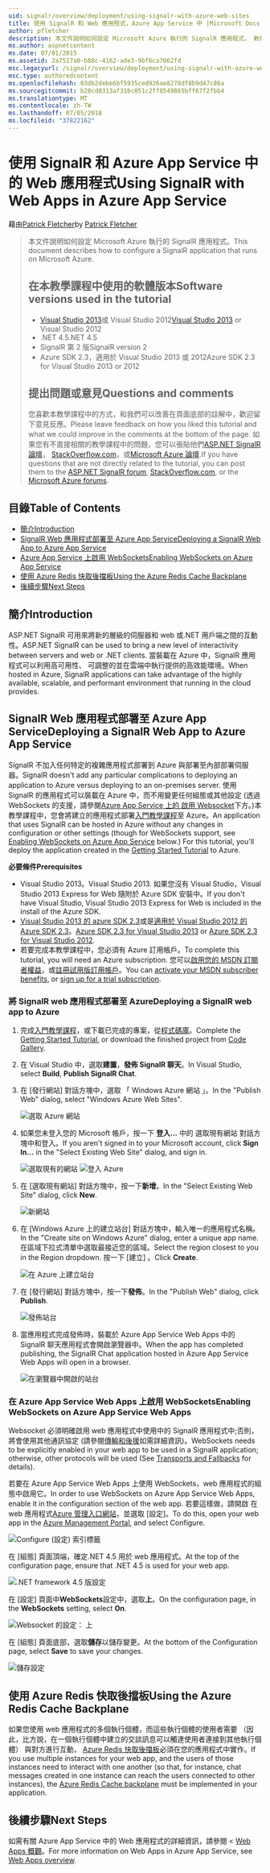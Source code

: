 ```yaml
---
uid: signalr/overview/deployment/using-signalr-with-azure-web-sites
title: 使用 SignalR 和 Web 應用程式，Azure App Service 中 |Microsoft Docs
author: pfletcher
description: 本文件說明如何設定 Microsoft Azure 執行的 SignalR 應用程式。 軟體版本會用於本教學課程，Visual Studio 2013 或 vis...
ms.author: aspnetcontent
ms.date: 07/01/2015
ms.assetid: 2a7517a0-b88c-4162-ade3-9bf6ca7062fd
msc.legacyurl: /signalr/overview/deployment/using-signalr-with-azure-web-sites
msc.type: authoredcontent
ms.openlocfilehash: 03db2debe6bf5935ced926ae8278df8b9d47c86a
ms.sourcegitcommit: b28cd0313af316c051c2ff8549865bff67f2fbb4
ms.translationtype: MT
ms.contentlocale: zh-TW
ms.lasthandoff: 07/05/2018
ms.locfileid: "37822162"
---
```

<a name="using-signalr-with-web-apps-in-azure-app-service"></a><span data-ttu-id="ce284-104">使用 SignalR 和 Azure App Service 中的 Web 應用程式</span><span class="sxs-lookup"><span data-stu-id="ce284-104">Using SignalR with Web Apps in Azure App Service</span></span>
====================
<span data-ttu-id="ce284-105">藉由[Patrick Fletcher](https://github.com/pfletcher)</span><span class="sxs-lookup"><span data-stu-id="ce284-105">by [Patrick Fletcher](https://github.com/pfletcher)</span></span>

> <span data-ttu-id="ce284-106">本文件說明如何設定 Microsoft Azure 執行的 SignalR 應用程式。</span><span class="sxs-lookup"><span data-stu-id="ce284-106">This document describes how to configure a SignalR application that runs on Microsoft Azure.</span></span>
> 
> ## <a name="software-versions-used-in-the-tutorial"></a><span data-ttu-id="ce284-107">在本教學課程中使用的軟體版本</span><span class="sxs-lookup"><span data-stu-id="ce284-107">Software versions used in the tutorial</span></span>
> 
> 
> - <span data-ttu-id="ce284-108">[Visual Studio 2013](https://www.microsoft.com/visualstudio/eng/2013-downloads)或 Visual Studio 2012</span><span class="sxs-lookup"><span data-stu-id="ce284-108">[Visual Studio 2013](https://www.microsoft.com/visualstudio/eng/2013-downloads) or Visual Studio 2012</span></span>
> - <span data-ttu-id="ce284-109">.NET 4.5</span><span class="sxs-lookup"><span data-stu-id="ce284-109">.NET 4.5</span></span>
> - <span data-ttu-id="ce284-110">SignalR 第 2 版</span><span class="sxs-lookup"><span data-stu-id="ce284-110">SignalR version 2</span></span>
> - <span data-ttu-id="ce284-111">Azure SDK 2.3，適用於 Visual Studio 2013 或 2012</span><span class="sxs-lookup"><span data-stu-id="ce284-111">Azure SDK 2.3 for Visual Studio 2013 or 2012</span></span>
>   
> 
> 
> ## <a name="questions-and-comments"></a><span data-ttu-id="ce284-112">提出問題或意見</span><span class="sxs-lookup"><span data-stu-id="ce284-112">Questions and comments</span></span>
> 
> <span data-ttu-id="ce284-113">您喜歡本教學課程中的方式，和我們可以改善在頁面底部的註解中，歡迎留下意見反應。</span><span class="sxs-lookup"><span data-stu-id="ce284-113">Please leave feedback on how you liked this tutorial and what we could improve in the comments at the bottom of the page.</span></span> <span data-ttu-id="ce284-114">如果您有不直接相關的教學課程中的問題，您可以張貼他們[ASP.NET SignalR 論壇](https://forums.asp.net/1254.aspx/1?ASP+NET+SignalR)， [StackOverflow.com](http://stackoverflow.com/)，或[Microsoft Azure 論壇](https://social.msdn.microsoft.com/Forums/windowsazure/home?category=windowsazureplatform).</span><span class="sxs-lookup"><span data-stu-id="ce284-114">If you have questions that are not directly related to the tutorial, you can post them to the [ASP.NET SignalR forum](https://forums.asp.net/1254.aspx/1?ASP+NET+SignalR), [StackOverflow.com](http://stackoverflow.com/), or the [Microsoft Azure forums](https://social.msdn.microsoft.com/Forums/windowsazure/home?category=windowsazureplatform).</span></span>


## <a name="table-of-contents"></a><span data-ttu-id="ce284-115">目錄</span><span class="sxs-lookup"><span data-stu-id="ce284-115">Table of Contents</span></span>

- [<span data-ttu-id="ce284-116">簡介</span><span class="sxs-lookup"><span data-stu-id="ce284-116">Introduction</span></span>](#introduction)
- [<span data-ttu-id="ce284-117">SignalR Web 應用程式部署至 Azure App Service</span><span class="sxs-lookup"><span data-stu-id="ce284-117">Deploying a SignalR Web App to Azure App Service</span></span>](#deploying)
- [<span data-ttu-id="ce284-118">Azure App Service 上啟用 WebSockets</span><span class="sxs-lookup"><span data-stu-id="ce284-118">Enabling WebSockets on Azure App Service</span></span>](#websocket)
- [<span data-ttu-id="ce284-119">使用 Azure Redis 快取後擋板</span><span class="sxs-lookup"><span data-stu-id="ce284-119">Using the Azure Redis Cache Backplane</span></span>](#backplane)
- [<span data-ttu-id="ce284-120">後續步驟</span><span class="sxs-lookup"><span data-stu-id="ce284-120">Next Steps</span></span>](#nextsteps)

<a id="introduction"></a>
## <a name="introduction"></a><span data-ttu-id="ce284-121">簡介</span><span class="sxs-lookup"><span data-stu-id="ce284-121">Introduction</span></span>

<span data-ttu-id="ce284-122">ASP.NET SignalR 可用來將新的層級的伺服器和 web 或.NET 用戶端之間的互動性。</span><span class="sxs-lookup"><span data-stu-id="ce284-122">ASP.NET SignalR can be used to bring a new level of interactivity between servers and web or .NET clients.</span></span> <span data-ttu-id="ce284-123">當裝載在 Azure 中，SignalR 應用程式可以利用高可用性、 可調整的並在雲端中執行提供的高效能環境。</span><span class="sxs-lookup"><span data-stu-id="ce284-123">When hosted in Azure, SignalR applications can take advantage of the highly available, scalable, and performant environment that running in the cloud provides.</span></span>

<a id="deploying"></a>
## <a name="deploying-a-signalr-web-app-to-azure-app-service"></a><span data-ttu-id="ce284-124">SignalR Web 應用程式部署至 Azure App Service</span><span class="sxs-lookup"><span data-stu-id="ce284-124">Deploying a SignalR Web App to Azure App Service</span></span>

<span data-ttu-id="ce284-125">SignalR 不加入任何特定的複雜應用程式部署到 Azure 與部署至內部部署伺服器。</span><span class="sxs-lookup"><span data-stu-id="ce284-125">SignalR doesn't add any particular complications to deploying an application to Azure versus deploying to an on-premises server.</span></span> <span data-ttu-id="ce284-126">使用 SignalR 的應用程式可以裝載在 Azure 中，而不用變更任何組態或其他設定 (透過 WebSockets 的支援，請參閱[Azure App Service 上的 啟用 Websocket](#websocket)下方。)本教學課程中，您會將建立的應用程式部署[入門教學課程](../getting-started/tutorial-getting-started-with-signalr.md)至 Azure。</span><span class="sxs-lookup"><span data-stu-id="ce284-126">An application that uses SignalR can be hosted in Azure without any changes in configuration or other settings (though for WebSockets support, see [Enabling WebSockets on Azure App Service](#websocket) below.) For this tutorial, you'll deploy the application created in the [Getting Started Tutorial](../getting-started/tutorial-getting-started-with-signalr.md) to Azure.</span></span>

<span data-ttu-id="ce284-127">**必要條件**</span><span class="sxs-lookup"><span data-stu-id="ce284-127">**Prerequisites**</span></span>

- <span data-ttu-id="ce284-128">Visual Studio 2013。</span><span class="sxs-lookup"><span data-stu-id="ce284-128">Visual Studio 2013.</span></span> <span data-ttu-id="ce284-129">如果您沒有 Visual Studio，Visual Studio 2013 Express for Web 隨附於 Azure SDK 安裝中。</span><span class="sxs-lookup"><span data-stu-id="ce284-129">If you don't have Visual Studio, Visual Studio 2013 Express for Web is included in the install of the Azure SDK.</span></span>
- <span data-ttu-id="ce284-130">[Visual Studio 2013 的 azure SDK 2.3](https://go.microsoft.com/fwlink/?linkid=324322&clcid=0x409)或是[適用於 Visual Studio 2012 的 Azure SDK 2.3](https://go.microsoft.com/fwlink/p/?linkid=323511)。</span><span class="sxs-lookup"><span data-stu-id="ce284-130">[Azure SDK 2.3 for Visual Studio 2013](https://go.microsoft.com/fwlink/?linkid=324322&clcid=0x409) or [Azure SDK 2.3 for Visual Studio 2012](https://go.microsoft.com/fwlink/p/?linkid=323511).</span></span>
- <span data-ttu-id="ce284-131">若要完成本教學課程中，您必須有 Azure 訂用帳戶。</span><span class="sxs-lookup"><span data-stu-id="ce284-131">To complete this tutorial, you will need an Azure subscription.</span></span> <span data-ttu-id="ce284-132">您可以[啟用您的 MSDN 訂閱者權益](https://azure.microsoft.com/pricing/member-offers/msdn-benefits-details/)，或[註冊試用版訂用帳戶](https://azure.microsoft.com/pricing/free-trial/)。</span><span class="sxs-lookup"><span data-stu-id="ce284-132">You can [activate your MSDN subscriber benefits](https://azure.microsoft.com/pricing/member-offers/msdn-benefits-details/), or [sign up for a trial subscription](https://azure.microsoft.com/pricing/free-trial/).</span></span>

### <a name="deploying-a-signalr-web-app-to-azure"></a><span data-ttu-id="ce284-133">將 SignalR web 應用程式部署至 Azure</span><span class="sxs-lookup"><span data-stu-id="ce284-133">Deploying a SignalR web app to Azure</span></span>

1. <span data-ttu-id="ce284-134">完成[入門教學課程](../getting-started/tutorial-getting-started-with-signalr.md)，或下載已完成的專案，從[程式碼庫](https://code.msdn.microsoft.com/SignalR-Getting-Started-b9d18aa9)。</span><span class="sxs-lookup"><span data-stu-id="ce284-134">Complete the [Getting Started Tutorial](../getting-started/tutorial-getting-started-with-signalr.md), or download the finished project from [Code Gallery](https://code.msdn.microsoft.com/SignalR-Getting-Started-b9d18aa9).</span></span>
2. <span data-ttu-id="ce284-135">在 Visual Studio 中，選取**建置**，**發佈 SignalR 聊天**。</span><span class="sxs-lookup"><span data-stu-id="ce284-135">In Visual Studio, select **Build**, **Publish SignalR Chat**.</span></span>
3. <span data-ttu-id="ce284-136">在 [發行網站] 對話方塊中，選取 「 Windows Azure 網站 」。</span><span class="sxs-lookup"><span data-stu-id="ce284-136">In the "Publish Web" dialog, select "Windows Azure Web Sites".</span></span>

    ![選取 Azure 網站](using-signalr-with-azure-web-sites/_static/image1.png)
4. <span data-ttu-id="ce284-138">如果您未登入您的 Microsoft 帳戶，按一下 **登入...** 中的 選取現有網站 對話方塊中和登入。</span><span class="sxs-lookup"><span data-stu-id="ce284-138">If you aren't signed in to your Microsoft account, click **Sign In...** in the "Select Existing Web Site" dialog, and sign in.</span></span>

    ![選取現有的網站](using-signalr-with-azure-web-sites/_static/image2.png)    ![登入 Azure](using-signalr-with-azure-web-sites/_static/image3.png)
5. <span data-ttu-id="ce284-141">在 [選取現有網站] 對話方塊中，按一下**新增**。</span><span class="sxs-lookup"><span data-stu-id="ce284-141">In the "Select Existing Web Site" dialog, click **New**.</span></span>

    ![新網站](using-signalr-with-azure-web-sites/_static/image4.png)
6. <span data-ttu-id="ce284-143">在 [Windows Azure 上的建立站台] 對話方塊中，輸入唯一的應用程式名稱。</span><span class="sxs-lookup"><span data-stu-id="ce284-143">In the "Create site on Windows Azure" dialog, enter a unique app name.</span></span> <span data-ttu-id="ce284-144">在區域下拉式清單中選取最接近您的區域。</span><span class="sxs-lookup"><span data-stu-id="ce284-144">Select the region closest to you in the Region dropdown.</span></span> <span data-ttu-id="ce284-145">按一下 [建立] 。</span><span class="sxs-lookup"><span data-stu-id="ce284-145">Click **Create**.</span></span>

    ![在 Azure 上建立站台](using-signalr-with-azure-web-sites/_static/image5.png)
7. <span data-ttu-id="ce284-147">在 [發行網站] 對話方塊中，按一下**發佈**。</span><span class="sxs-lookup"><span data-stu-id="ce284-147">In the "Publish Web" dialog, click **Publish**.</span></span>

    ![發佈站台](using-signalr-with-azure-web-sites/_static/image6.png)
8. <span data-ttu-id="ce284-149">當應用程式完成發佈時，裝載於 Azure App Service Web Apps 中的 SignalR 聊天應用程式會開啟瀏覽器中。</span><span class="sxs-lookup"><span data-stu-id="ce284-149">When the app has completed publishing, the SignalR Chat application hosted in Azure App Service Web Apps will open in a browser.</span></span>

    ![在瀏覽器中開啟的站台](using-signalr-with-azure-web-sites/_static/image7.png)

<a id="websocket"></a>
### <a name="enabling-websockets-on-azure-app-service-web-apps"></a><span data-ttu-id="ce284-151">在 Azure App Service Web Apps 上啟用 WebSockets</span><span class="sxs-lookup"><span data-stu-id="ce284-151">Enabling WebSockets on Azure App Service Web Apps</span></span>

<span data-ttu-id="ce284-152">Websocket 必須明確啟用 web 應用程式中使用中的 SignalR 應用程式中;否則，將會使用其他通訊協定 (請參閱[傳輸和後援](../getting-started/introduction-to-signalr.md#transports)如需詳細資訊)。</span><span class="sxs-lookup"><span data-stu-id="ce284-152">WebSockets needs to be explicitly enabled in your web app to be used in a SignalR application; otherwise, other protocols will be used (See [Transports and Fallbacks](../getting-started/introduction-to-signalr.md#transports) for details).</span></span>

<span data-ttu-id="ce284-153">若要在 Azure App Service Web Apps 上使用 WebSockets，web 應用程式的組態中啟用它。</span><span class="sxs-lookup"><span data-stu-id="ce284-153">In order to use WebSockets on Azure App Service Web Apps, enable it in the configuration section of the web app.</span></span> <span data-ttu-id="ce284-154">若要這樣做，請開啟 在 web 應用程式[Azure 管理入口網站](https://manage.windowsazure.com/)，並選取 [設定]。</span><span class="sxs-lookup"><span data-stu-id="ce284-154">To do this, open your web app in the [Azure Management Portal](https://manage.windowsazure.com/), and select Configure.</span></span>

![Configure (設定) 索引標籤](using-signalr-with-azure-web-sites/_static/image8.png)

<span data-ttu-id="ce284-156">在 [組態] 頁面頂端，確定.NET 4.5 用於 web 應用程式。</span><span class="sxs-lookup"><span data-stu-id="ce284-156">At the top of the configuration page, ensure that .NET 4.5 is used for your web app.</span></span>

![.NET framework 4.5 版設定](using-signalr-with-azure-web-sites/_static/image9.png)

<span data-ttu-id="ce284-158">在 [設定] 頁面中**WebSockets**設定中，選取**上**。</span><span class="sxs-lookup"><span data-stu-id="ce284-158">On the configuration page, in the **WebSockets** setting, select **On**.</span></span>

![Websocket 的設定： 上](using-signalr-with-azure-web-sites/_static/image10.png)

<span data-ttu-id="ce284-160">在 [組態] 頁面底部，選取**儲存**以儲存變更。</span><span class="sxs-lookup"><span data-stu-id="ce284-160">At the bottom of the Configuration page, select **Save** to save your changes.</span></span>

![儲存設定](using-signalr-with-azure-web-sites/_static/image11.png)

<a id="backplane"></a>
## <a name="using-the-azure-redis-cache-backplane"></a><span data-ttu-id="ce284-162">使用 Azure Redis 快取後擋板</span><span class="sxs-lookup"><span data-stu-id="ce284-162">Using the Azure Redis Cache Backplane</span></span>

<span data-ttu-id="ce284-163">如果您使用 web 應用程式的多個執行個體，而這些執行個體的使用者需要 （因此，比方說，在一個執行個體中建立的交談訊息可以觸達使用者連接到其他執行個體） 與對方進行互動， [Azure Redis 快取後擋板](../performance/scaleout-with-redis.md)必須在您的應用程式中實作。</span><span class="sxs-lookup"><span data-stu-id="ce284-163">If you use multiple instances for your web app, and the users of those instances need to interact with one another (so that, for instance, chat messages created in one instance can reach the users connected to other instances), the [Azure Redis Cache backplane](../performance/scaleout-with-redis.md) must be implemented in your application.</span></span>

<a id="nextsteps"></a>
## <a name="next-steps"></a><span data-ttu-id="ce284-164">後續步驟</span><span class="sxs-lookup"><span data-stu-id="ce284-164">Next Steps</span></span>

<span data-ttu-id="ce284-165">如需有關 Azure App Service 中的 Web 應用程式的詳細資訊，請參閱 < [Web Apps 概觀](https://azure.microsoft.com/documentation/articles/app-service-web-overview/)。</span><span class="sxs-lookup"><span data-stu-id="ce284-165">For more information on Web Apps in Azure App Service, see [Web Apps overview](https://azure.microsoft.com/documentation/articles/app-service-web-overview/).</span></span>
